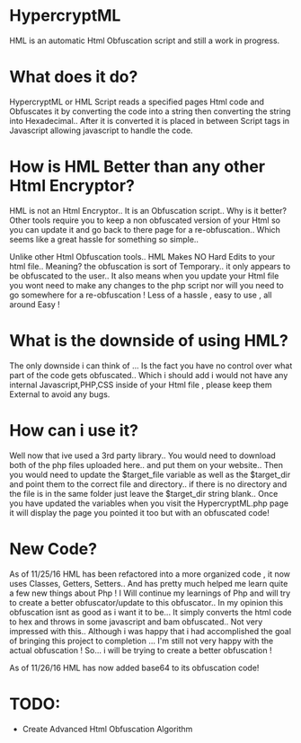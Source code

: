 # HypercryptML
HML is an automatic Html Obfuscation script and still a work in progress.

# What does it do?
HypercryptML or HML Script reads a specified pages Html code and Obfuscates it by converting the code into a string then converting the string into Hexadecimal.. After it is converted it is placed in between Script tags in Javascript allowing javascript to handle the code.

# How is HML Better than any other Html Encryptor?
HML is not an Html Encryptor.. It is an Obfuscation script.. Why is it better? Other tools require you to keep a non obfuscated version of your Html so you can update it and go back to there page for a re-obfuscation.. Which seems like a great hassle for something so simple..

Unlike other Html Obfuscation tools.. HML Makes NO Hard Edits to your html file.. Meaning? the obfuscation is sort of Temporary.. it only appears to be obfuscated to the user.. It also means when you update your Html file you wont need to make any changes to the php script nor will you need to go somewhere for a re-obfuscation ! Less of a hassle , easy to use  , all around Easy !

# What is the downside of using HML?
The only downside i can think of ... Is the fact you have no control over what part of the code gets obfuscated.. Which i should add i would not have any internal Javascript,PHP,CSS inside of your Html file , please keep them External to avoid any bugs.

# How can i use it?
Well now that ive used a 3rd party library.. You would need to download both of the php files uploaded here.. and put them on your website.. Then you would need to update the $target_file variable as well as the $target_dir and point them to the correct file and directory.. if there is no directory and the file is in the same folder just leave the $target_dir string blank.. Once you have updated the variables when you visit the HypercryptML.php page it will display the page you pointed it too but with an obfuscated code!

# New Code?
As of 11/25/16 HML has been refactored into a more organized code , it now uses Classes, Getters, Setters.. And has pretty much helped me learn quite a few new things about Php ! I Will continue my learnings of Php and will try to create a better obfuscator/update to this obfuscator.. In my opinion this obfuscation isnt as good as i want it to be... It simply converts the html code to hex and throws in some javascript and bam obfuscated.. Not very impressed with this.. Although i was happy that i had accomplished the goal of bringing this project to completion ... I'm still not very happy with the actual obfuscation ! So... i will be trying to create a better obfuscation !

As of 11/26/16 HML has now added base64 to its obfuscation code!

# TODO:
 - Create Advanced Html Obfuscation Algorithm
